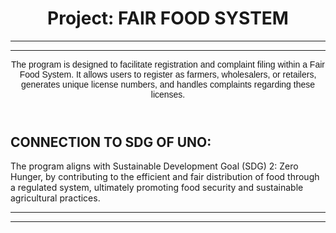 <header>
<h1>Project: FAIR FOOD SYSTEM</h1>
 <hr>
<hr>
<p style="font-family: 'Lucida Sans', 'Lucida Sans Regular', 'Lucida Grande', 'Lucida Sans Unicode', Geneva, Verdana, sans-serif;">The program is designed to facilitate registration and complaint filing within a Fair Food System. It allows users to register as farmers, wholesalers, or retailers, generates unique license numbers, and handles complaints regarding these licenses.</p>
</header>
  <h2>CONNECTION TO SDG OF UNO:</h2>
<p>The program aligns with Sustainable Development Goal (SDG) 2: Zero Hunger, by contributing to the efficient and fair distribution of food through a regulated system, ultimately promoting food security and sustainable agricultural practices.</p>
<hr>
<hr>
